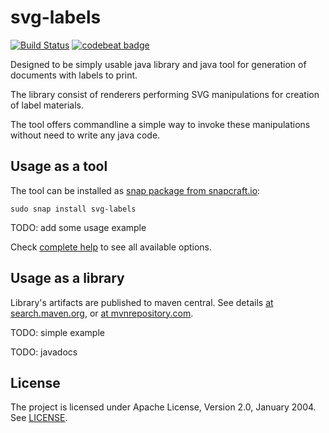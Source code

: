svg-labels
==========

[![Build Status](https://travis-ci.org/kravemir/svg-labels.svg?branch=master)](https://travis-ci.org/kravemir/svg-labels)
[![codebeat badge](https://codebeat.co/badges/8d261543-da3a-4592-bc5f-f5ddc6ead398)](https://codebeat.co/projects/github-com-kravemir-svg-labels-master)

Designed to be simply usable java library and java tool for generation of documents with labels to print.

The library consist of renderers performing SVG manipulations for creation of label materials.

The tool offers commandline a simple way to invoke these manipulations without need to write any java code.

## Usage as a tool

The tool can be installed as [snap package from snapcraft.io][snapcraft-io-package]:

```
sudo snap install svg-labels
```

TODO: add some usage example

Check [complete help](docs/help.md) to see all available options.

## Usage as a library

Library's artifacts are published to maven central. See details [at search.maven.org][search-maven-org-by-group], or [at mvnrepository.com][mvnrepository-com-group].

TODO: simple example

TODO: javadocs

## License

The project is licensed under Apache License, Version 2.0, January 2004. See [LICENSE](LICENSE).

[snapcraft-io-package]: https://snapcraft.io/svg-labels
[search-maven-org-by-group]: https://search.maven.org/search?q=kravemir
[mvnrepository-com-group]: https://mvnrepository.com/artifact/org.kravemir.svg.labels
